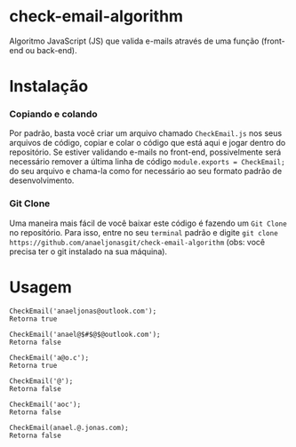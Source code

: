# check-email-algorithm
Algoritmo JavaScript (JS) que valida e-mails através de uma função (front-end ou back-end).

# Instalação

### Copiando e colando
Por padrão, basta você criar um arquivo chamado ```CheckEmail.js``` nos seus arquivos de código, copiar e colar o código que está aqui e jogar dentro do repositório. Se estiver validando e-mails no front-end, possivelmente será necessário remover a última linha de código ```module.exports = CheckEmail;``` do seu arquivo e chama-la como for necessário ao seu formato padrão de desenvolvimento.

### Git Clone
Uma maneira mais fácil de você baixar este código é fazendo um ```Git Clone``` no repositório. Para isso, entre no seu ```terminal``` padrão e digite ```git clone https://github.com/anaeljonasgit/check-email-algorithm``` (obs: você precisa ter o git instalado na sua máquina).

# Usagem

```
CheckEmail('anaeljonas@outlook.com');
Retorna true
```

```
CheckEmail('anael@$#$@$@outlook.com');
Retorna false
```

```
CheckEmail('a@o.c');
Retorna true
```

```
CheckEmail('@');
Retorna false
```

```
CheckEmail('aoc');
Retorna false
```

```
CheckEmail(anael.@.jonas.com);
Retorna false
```
